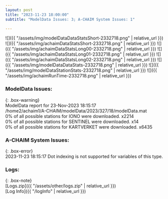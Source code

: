 ```yaml
---
layout: post
title: "2023-11-23 18:00:00"
subtitle: "ModelData Issues: 3; A-CHAIM System Issues: 1"

---
```


![]({{ "/assets/img/modelDataDataStatsShort-2332718.png" | relative_url }})
![]({{ "/assets/img/achaimDataStatsShort-2332718.png" | relative_url }})
![]({{ "/assets/img/achaimDataStatsLong00-2332718.png" | relative_url }})
![]({{ "/assets/img/achaimDataStatsLong01-2332718.png" | relative_url }})
![]({{ "/assets/img/achaimDataStatsLong02-2332718.png" | relative_url }})
![]({{ "/assets/img/modelDataDataStats-2332718.png" | relative_url }})
![]({{ "/assets/img/modelDataStationStats-2332718.png" | relative_url }})
![]({{ "/assets/img/achaimRunTime-2332718.png" | relative_url }})


### ModelData Issues:  
  
{: .box-warning}  
 ModelData report for 23-Nov-2023 18:15:17   
 /home2/achaim1/A-CHAIM/modelData/2023/327/18/modelData.mat   
 0% of all possible stations for IONO were downloaded. x2214   
 0% of all possible stations for SENTINEL were downloaded. x14   
 0% of all possible stations for KARTVERKET were downloaded. x6435   
  
### A-CHAIM System Issues:  
  
{: .box-error}  
2023-11-23 18:15:17 Dot indexing is not supported for variables of this type.  

### Logs:  
  
{: .box-note}  
[Logs.zip]({{ "/assets/other/logs.zip" | relative_url }})  
[Log Info]({{ "/logInfo" | relative_url }})  
